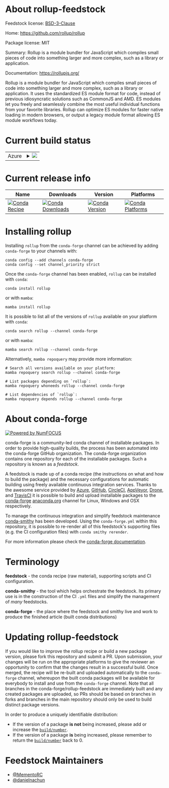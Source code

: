 About rollup-feedstock
======================

Feedstock license: [BSD-3-Clause](https://github.com/conda-forge/rollup-feedstock/blob/main/LICENSE.txt)

Home: https://github.com/rollup/rollup

Package license: MIT

Summary: Rollup is a module bundler for JavaScript which compiles small pieces of code into something larger and more complex, such as a library or application.

Documentation: https://rollupjs.org/

Rollup is a module bundler for JavaScript which compiles small pieces of code
into something larger and more complex, such as a library or application.
It uses the standardized ES module format for code, instead of previous idiosyncratic
solutions such as CommonJS and AMD. ES modules let you freely and seamlessly combine
the most useful individual functions from your favorite libraries. Rollup can
optimize ES modules for faster native loading in modern browsers, or output a legacy
module format allowing ES module workflows today.

Current build status
====================


<table>
    
  <tr>
    <td>Azure</td>
    <td>
      <details>
        <summary>
          <a href="https://dev.azure.com/conda-forge/feedstock-builds/_build/latest?definitionId=22028&branchName=main">
            <img src="https://dev.azure.com/conda-forge/feedstock-builds/_apis/build/status/rollup-feedstock?branchName=main">
          </a>
        </summary>
        <table>
          <thead><tr><th>Variant</th><th>Status</th></tr></thead>
          <tbody><tr>
              <td>linux_64_nodejs20</td>
              <td>
                <a href="https://dev.azure.com/conda-forge/feedstock-builds/_build/latest?definitionId=22028&branchName=main">
                  <img src="https://dev.azure.com/conda-forge/feedstock-builds/_apis/build/status/rollup-feedstock?branchName=main&jobName=linux&configuration=linux%20linux_64_nodejs20" alt="variant">
                </a>
              </td>
            </tr><tr>
              <td>linux_64_nodejs22</td>
              <td>
                <a href="https://dev.azure.com/conda-forge/feedstock-builds/_build/latest?definitionId=22028&branchName=main">
                  <img src="https://dev.azure.com/conda-forge/feedstock-builds/_apis/build/status/rollup-feedstock?branchName=main&jobName=linux&configuration=linux%20linux_64_nodejs22" alt="variant">
                </a>
              </td>
            </tr><tr>
              <td>linux_aarch64_nodejs20</td>
              <td>
                <a href="https://dev.azure.com/conda-forge/feedstock-builds/_build/latest?definitionId=22028&branchName=main">
                  <img src="https://dev.azure.com/conda-forge/feedstock-builds/_apis/build/status/rollup-feedstock?branchName=main&jobName=linux&configuration=linux%20linux_aarch64_nodejs20" alt="variant">
                </a>
              </td>
            </tr><tr>
              <td>linux_aarch64_nodejs22</td>
              <td>
                <a href="https://dev.azure.com/conda-forge/feedstock-builds/_build/latest?definitionId=22028&branchName=main">
                  <img src="https://dev.azure.com/conda-forge/feedstock-builds/_apis/build/status/rollup-feedstock?branchName=main&jobName=linux&configuration=linux%20linux_aarch64_nodejs22" alt="variant">
                </a>
              </td>
            </tr><tr>
              <td>osx_64_nodejs20</td>
              <td>
                <a href="https://dev.azure.com/conda-forge/feedstock-builds/_build/latest?definitionId=22028&branchName=main">
                  <img src="https://dev.azure.com/conda-forge/feedstock-builds/_apis/build/status/rollup-feedstock?branchName=main&jobName=osx&configuration=osx%20osx_64_nodejs20" alt="variant">
                </a>
              </td>
            </tr><tr>
              <td>osx_64_nodejs22</td>
              <td>
                <a href="https://dev.azure.com/conda-forge/feedstock-builds/_build/latest?definitionId=22028&branchName=main">
                  <img src="https://dev.azure.com/conda-forge/feedstock-builds/_apis/build/status/rollup-feedstock?branchName=main&jobName=osx&configuration=osx%20osx_64_nodejs22" alt="variant">
                </a>
              </td>
            </tr><tr>
              <td>osx_arm64_nodejs20</td>
              <td>
                <a href="https://dev.azure.com/conda-forge/feedstock-builds/_build/latest?definitionId=22028&branchName=main">
                  <img src="https://dev.azure.com/conda-forge/feedstock-builds/_apis/build/status/rollup-feedstock?branchName=main&jobName=osx&configuration=osx%20osx_arm64_nodejs20" alt="variant">
                </a>
              </td>
            </tr><tr>
              <td>osx_arm64_nodejs22</td>
              <td>
                <a href="https://dev.azure.com/conda-forge/feedstock-builds/_build/latest?definitionId=22028&branchName=main">
                  <img src="https://dev.azure.com/conda-forge/feedstock-builds/_apis/build/status/rollup-feedstock?branchName=main&jobName=osx&configuration=osx%20osx_arm64_nodejs22" alt="variant">
                </a>
              </td>
            </tr>
          </tbody>
        </table>
      </details>
    </td>
  </tr>
</table>

Current release info
====================

| Name | Downloads | Version | Platforms |
| --- | --- | --- | --- |
| [![Conda Recipe](https://img.shields.io/badge/recipe-rollup-green.svg)](https://anaconda.org/conda-forge/rollup) | [![Conda Downloads](https://img.shields.io/conda/dn/conda-forge/rollup.svg)](https://anaconda.org/conda-forge/rollup) | [![Conda Version](https://img.shields.io/conda/vn/conda-forge/rollup.svg)](https://anaconda.org/conda-forge/rollup) | [![Conda Platforms](https://img.shields.io/conda/pn/conda-forge/rollup.svg)](https://anaconda.org/conda-forge/rollup) |

Installing rollup
=================

Installing `rollup` from the `conda-forge` channel can be achieved by adding `conda-forge` to your channels with:

```
conda config --add channels conda-forge
conda config --set channel_priority strict
```

Once the `conda-forge` channel has been enabled, `rollup` can be installed with `conda`:

```
conda install rollup
```

or with `mamba`:

```
mamba install rollup
```

It is possible to list all of the versions of `rollup` available on your platform with `conda`:

```
conda search rollup --channel conda-forge
```

or with `mamba`:

```
mamba search rollup --channel conda-forge
```

Alternatively, `mamba repoquery` may provide more information:

```
# Search all versions available on your platform:
mamba repoquery search rollup --channel conda-forge

# List packages depending on `rollup`:
mamba repoquery whoneeds rollup --channel conda-forge

# List dependencies of `rollup`:
mamba repoquery depends rollup --channel conda-forge
```


About conda-forge
=================

[![Powered by
NumFOCUS](https://img.shields.io/badge/powered%20by-NumFOCUS-orange.svg?style=flat&colorA=E1523D&colorB=007D8A)](https://numfocus.org)

conda-forge is a community-led conda channel of installable packages.
In order to provide high-quality builds, the process has been automated into the
conda-forge GitHub organization. The conda-forge organization contains one repository
for each of the installable packages. Such a repository is known as a *feedstock*.

A feedstock is made up of a conda recipe (the instructions on what and how to build
the package) and the necessary configurations for automatic building using freely
available continuous integration services. Thanks to the awesome service provided by
[Azure](https://azure.microsoft.com/en-us/services/devops/), [GitHub](https://github.com/),
[CircleCI](https://circleci.com/), [AppVeyor](https://www.appveyor.com/),
[Drone](https://cloud.drone.io/welcome), and [TravisCI](https://travis-ci.com/)
it is possible to build and upload installable packages to the
[conda-forge](https://anaconda.org/conda-forge) [anaconda.org](https://anaconda.org/)
channel for Linux, Windows and OSX respectively.

To manage the continuous integration and simplify feedstock maintenance
[conda-smithy](https://github.com/conda-forge/conda-smithy) has been developed.
Using the ``conda-forge.yml`` within this repository, it is possible to re-render all of
this feedstock's supporting files (e.g. the CI configuration files) with ``conda smithy rerender``.

For more information please check the [conda-forge documentation](https://conda-forge.org/docs/).

Terminology
===========

**feedstock** - the conda recipe (raw material), supporting scripts and CI configuration.

**conda-smithy** - the tool which helps orchestrate the feedstock.
                   Its primary use is in the construction of the CI ``.yml`` files
                   and simplify the management of *many* feedstocks.

**conda-forge** - the place where the feedstock and smithy live and work to
                  produce the finished article (built conda distributions)


Updating rollup-feedstock
=========================

If you would like to improve the rollup recipe or build a new
package version, please fork this repository and submit a PR. Upon submission,
your changes will be run on the appropriate platforms to give the reviewer an
opportunity to confirm that the changes result in a successful build. Once
merged, the recipe will be re-built and uploaded automatically to the
`conda-forge` channel, whereupon the built conda packages will be available for
everybody to install and use from the `conda-forge` channel.
Note that all branches in the conda-forge/rollup-feedstock are
immediately built and any created packages are uploaded, so PRs should be based
on branches in forks and branches in the main repository should only be used to
build distinct package versions.

In order to produce a uniquely identifiable distribution:
 * If the version of a package **is not** being increased, please add or increase
   the [``build/number``](https://docs.conda.io/projects/conda-build/en/latest/resources/define-metadata.html#build-number-and-string).
 * If the version of a package **is** being increased, please remember to return
   the [``build/number``](https://docs.conda.io/projects/conda-build/en/latest/resources/define-metadata.html#build-number-and-string)
   back to 0.

Feedstock Maintainers
=====================

* [@MementoRC](https://github.com/MementoRC/)
* [@danielnachun](https://github.com/danielnachun/)

